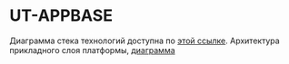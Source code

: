 # UT-APPBASE
Диаграмма стека технологий доступна по [этой ссылке](https://www.draw.io/#Hu-transnet%2FUT-APPBASE%2Ftechnology_stack%2Fdrawings%2F).
Архитектура прикладного слоя платформы, [диаграмма](https://www.draw.io/#Hu-transnet%2FUT-APPBASE%2Ftechnology_stack%2Fdrawings%2FTechnologyStack.xml)
